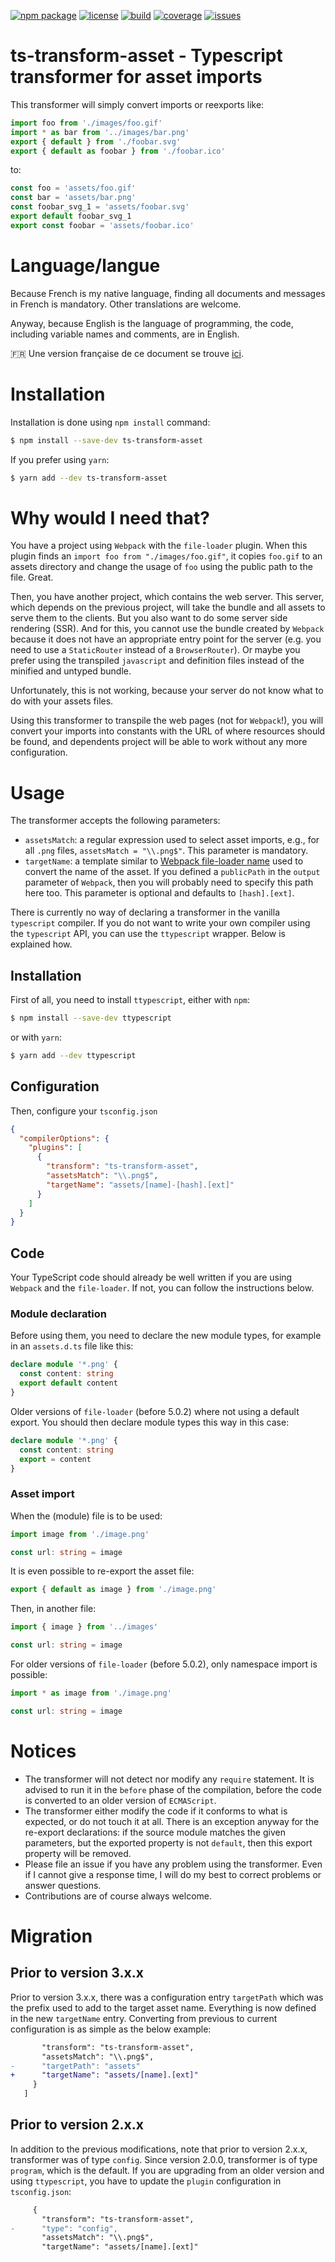 [![npm package](https://badge.fury.io/js/ts-transform-asset.svg)](https://www.npmjs.com/package/ts-transform-asset)
[![license](https://img.shields.io/github/license/sveyret/ts-transform-asset.svg)](https://github.com/sveyret/ts-transform-asset/blob/master/LICENSE)
[![build](https://travis-ci.com/sveyret/ts-transform-asset.svg?branch=master)](https://travis-ci.com/sveyret/ts-transform-asset)
[![coverage](https://coveralls.io/repos/github/sveyret/ts-transform-asset/badge.svg?branch=master)](https://coveralls.io/github/sveyret/ts-transform-asset)
[![issues](https://img.shields.io/github/issues/sveyret/ts-transform-asset.svg)](https://github.com/sveyret/ts-transform-asset/issues)

# ts-transform-asset - Typescript transformer for asset imports

This transformer will simply convert imports or reexports like:

```typescript
import foo from './images/foo.gif'
import * as bar from '../images/bar.png'
export { default } from './foobar.svg'
export { default as foobar } from './foobar.ico'
```

to:

```typescript
const foo = 'assets/foo.gif'
const bar = 'assets/bar.png'
const foobar_svg_1 = 'assets/foobar.svg'
export default foobar_svg_1
export const foobar = 'assets/foobar.ico'
```

# Language/langue

Because French is my native language, finding all documents and messages in French is mandatory. Other translations are welcome.

Anyway, because English is the language of programming, the code, including variable names and comments, are in English.

:fr: Une version française de ce document se trouve [ici](doc/fr/README.md).

# Installation

Installation is done using `npm install` command:

```bash
$ npm install --save-dev ts-transform-asset
```

If you prefer using `yarn`:

```bash
$ yarn add --dev ts-transform-asset
```

# Why would I need that?

You have a project using `Webpack` with the `file-loader` plugin. When this plugin finds an `import foo from "./images/foo.gif"`, it copies `foo.gif` to an assets directory and change the usage of `foo` using the public path to the file. Great.

Then, you have another project, which contains the web server. This server, which depends on the previous project, will take the bundle and all assets to serve them to the clients. But you also want to do some server side rendering (SSR). And for this, you cannot use the bundle created by `Webpack` because it does not have an appropriate entry point for the server (e.g. you need to use a `StaticRouter` instead of a `BrowserRouter`). Or maybe you prefer using the transpiled `javascript` and definition files instead of the minified and untyped bundle.

Unfortunately, this is not working, because your server do not know what to do with your assets files.

Using this transformer to transpile the web pages (not for `Webpack`!), you will convert your imports into constants with the URL of where resources should be found, and dependents project will be able to work without any more configuration.

# Usage

The transformer accepts the following parameters:

- `assetsMatch`: a regular expression used to select asset imports, e.g., for all `.png` files, `assetsMatch = "\\.png$"`. This parameter is mandatory.
- `targetName`: a template similar to [Webpack file-loader name](https://webpack.js.org/loaders/file-loader/#name) used to convert the name of the asset. If you defined a `publicPath` in the `output` parameter of `Webpack`, then you will probably need to specify this path here too. This parameter is optional and defaults to `[hash].[ext]`.

There is currently no way of declaring a transformer in the vanilla `typescript` compiler. If you do not want to write your own compiler using the `typescript` API, you can use the `ttypescript` wrapper. Below is explained how.

## Installation

First of all, you need to install `ttypescript`, either with `npm`:

```bash
$ npm install --save-dev ttypescript
```

or with `yarn`:

```bash
$ yarn add --dev ttypescript
```

## Configuration

Then, configure your `tsconfig.json`

```json
{
  "compilerOptions": {
    "plugins": [
      {
        "transform": "ts-transform-asset",
        "assetsMatch": "\\.png$",
        "targetName": "assets/[name]-[hash].[ext]"
      }
    ]
  }
}
```

## Code

Your TypeScript code should already be well written if you are using `Webpack` and the `file-loader`. If not, you can follow the instructions below.

### Module declaration

Before using them, you need to declare the new module types, for example in an `assets.d.ts` file like this:

```typescript
declare module '*.png' {
  const content: string
  export default content
}
```

Older versions of `file-loader` (before 5.0.2) where not using a default export. You should then declare module types this way in this case:

```typescript
declare module '*.png' {
  const content: string
  export = content
}
```

### Asset import

When the (module) file is to be used:

```typescript
import image from './image.png'

const url: string = image
```

It is even possible to re-export the asset file:

```typescript
export { default as image } from './image.png'
```

Then, in another file:

```typescript
import { image } from '../images'

const url: string = image
```

For older versions of `file-loader` (before 5.0.2), only namespace import is possible:

```typescript
import * as image from './image.png'

const url: string = image
```

# Notices

- The transformer will not detect nor modify any `require` statement. It is advised to run it in the `before` phase of the compilation, before the code is converted to an older version of `ECMAScript`.
- The transformer either modify the code if it conforms to what is expected, or do not touch it at all. There is an exception anyway for the re-export declarations: if the source module matches the given parameters, but the exported property is not `default`, then this export property will be removed.
- Please file an issue if you have any problem using the transformer. Even if I cannot give a response time, I will do my best to correct problems or answer questions.
- Contributions are of course always welcome.

# Migration

## Prior to version 3.x.x

Prior to version 3.x.x, there was a configuration entry `targetPath` which was the prefix used to add to the target asset name. Everything is now defined in the new `targetName` entry. Converting from previous to current configuration is as simple as the below example:

```diff
       "transform": "ts-transform-asset",
       "assetsMatch": "\\.png$",
-      "targetPath": "assets"
+      "targetName": "assets/[name].[ext]"
     }
   ]
```

## Prior to version 2.x.x

In addition to the previous modifications, note that prior to version 2.x.x, transformer was of type `config`. Since version 2.0.0, transformer is of type `program`, which is the default. If you are upgrading from an older version and using `ttypescript`, you have to update the `plugin` configuration in `tsconfig.json`:

```diff
     {
       "transform": "ts-transform-asset",
-      "type": "config",
       "assetsMatch": "\\.png$",
       "targetName": "assets/[name].[ext]"
```
